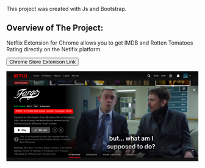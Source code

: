 This project was created  with Js and Bootstrap.

## Overview of The Project:
Netflix Extension for Chrome allows you to get IMDB and Rotten Tomatoes Rating directly on the Netlfix platform.

<a href =  "https://pandayzyx.github.io/Module2_1/">
  <button style = "background:red,padding:5px">Chrome Store Extenison Link</button>
</a>

<p> <img src  = "./netflix.png"> </p>